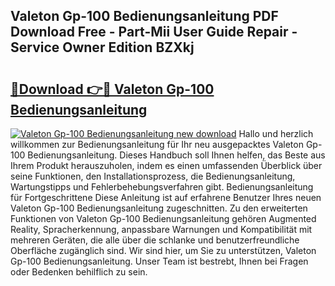 ## Valeton Gp-100 Bedienungsanleitung PDF Download Free - Part-Mii User Guide Repair - Service Owner Edition BZXkj

# <h2><a href="http://df53acb.blite.top/?on=Valeton+Gp-100+Bedienungsanleitung">🔗Download 👉🔴 Valeton Gp-100 Bedienungsanleitung</a></h2>

[![Valeton Gp-100 Bedienungsanleitung new download](https://i.imgur.com/lujVjoI.png)](http://df53acb.blite.top/?on=Valeton+Gp-100+Bedienungsanleitung)
Hallo und herzlich willkommen zur Bedienungsanleitung für Ihr neu ausgepacktes Valeton Gp-100 Bedienungsanleitung. Dieses Handbuch soll Ihnen helfen, das Beste aus Ihrem Produkt herauszuholen, indem es einen umfassenden Überblick über seine Funktionen, den Installationsprozess, die Bedienungsanleitung, Wartungstipps und Fehlerbehebungsverfahren gibt. Bedienungsanleitung für Fortgeschrittene Diese Anleitung ist auf erfahrene Benutzer Ihres neuen Valeton Gp-100 Bedienungsanleitung zugeschnitten. Zu den erweiterten Funktionen von Valeton Gp-100 Bedienungsanleitung gehören Augmented Reality, Spracherkennung, anpassbare Warnungen und Kompatibilität mit mehreren Geräten, die alle über die schlanke und benutzerfreundliche Oberfläche zugänglich sind. Wir sind hier, um Sie zu unterstützen, Valeton Gp-100 Bedienungsanleitung. Unser Team ist bestrebt, Ihnen bei Fragen oder Bedenken behilflich zu sein.
